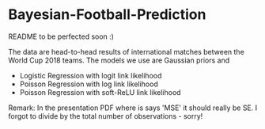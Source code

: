 # Bayesian-Football-Prediction

README to be perfected soon :) 

The data are head-to-head results of international matches between the World Cup 2018 teams. The models we use are Gaussian priors and

- Logistic Regression with logit link likelihood
- Poisson Regression with log link likelihood
- Poisson Regression with soft-ReLU link likelihood

Remark: In the presentation PDF where is says 'MSE' it should really be SE. I forgot to divide by the total number of observations - sorry!